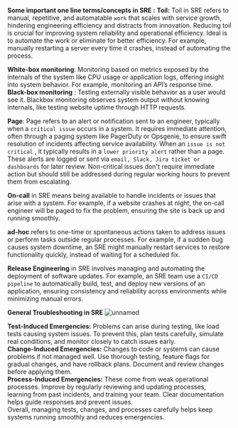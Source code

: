 **Some important one line terms/concepts in SRE :**
**Toil:** Toil in SRE refers to manual, repetitive, and automatable `work` that scales with service growth, hindering engineering efficiency and distracts from innovation. Reducing toil is crucial for improving system reliability and operational efficiency. Ideal is to automate the work or eliminate for better efficiency.
For example, manually restarting a server every time it crashes, instead of automating the process.

**White-box monitoring**: Monitoring based on metrics exposed by the internals of the system like CPU usage or application logs, offering insight into system behavior.  For example, monitoring an API’s response time.
**Black-box monitoring** : Testing externally visible behavior as a user would see it. Blackbox monitoring observes system output without knowing internals, like testing website uptime through HTTP requests.

**Page**: Page refers to an alert or notification sent to an engineer, typically when a `critical issue` occurs in a system. It requires immediate attention, often through a paging system like PagerDuty or Opsgenie, to ensure swift resolution of incidents affecting service availability.
When an `issue is not critical` , it typically results in a `lower priority alert` rather than a page. These alerts are logged or sent via `email, Slack, Jira ticket or dashboards` for later review. Non-critical issues don't require immediate action but should still be addressed during regular working hours to prevent them from escalating.

**On-call** in SRE means being available to handle incidents or issues that arise with a system. For example, if a website crashes at night, the on-call engineer will be paged to fix the problem, ensuring the site is back up and running smoothly.

**ad-hoc** refers to one-time or spontaneous actions taken to address issues or perform tasks outside regular processes. For example, if a sudden bug causes system downtime, an SRE might manually restart services to restore functionality quickly, instead of waiting for a scheduled fix.

**Release Engineering** in SRE involves managing and automating the deployment of software updates. For example, an SRE team use a `CI/CD pipeline` to automatically build, test, and deploy new versions of an application, ensuring consistency and reliability across environments while minimizing manual errors.

**General Troubleshooting in SRE**
![unnamed](https://github.com/user-attachments/assets/b06c0462-a64e-44a7-9b17-f27b2f7d7185)


**Test-Induced Emergencies:** Problems can arise during testing, like load tests causing system issues. To prevent this, plan tests carefully, simulate real conditions, and monitor closely to catch issues early.<br/>
**Change-Induced Emergencies:** Changes to code or systems can cause problems if not managed well. Use thorough testing, feature flags for gradual changes, and have rollback plans. Document and review changes before applying them.<br/>
**Process-Induced Emergencies:** These come from weak operational processes. Improve by regularly reviewing and updating processes, learning from past incidents, and training your team. Clear documentation helps guide responses and prevent issues.<br/>
Overall, managing tests, changes, and processes carefully helps keep systems running smoothly and reduces emergencies.

